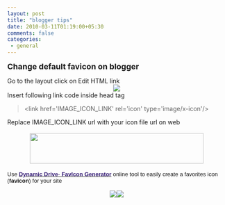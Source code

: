```yaml
---
layout: post
title: "blogger tips"
date: 2010-03-11T01:19:00+05:30
comments: false
categories:
 - general
---
```


<b><span class="Apple-style-span" style="font-size: large;">Change default favicon on blogger</span></b><br /><div class="separator" style="clear: both; text-align: left;">Go to the layout click on Edit HTML link<br /></div><div class="separator" style="clear: both; text-align: center;"><a href="http://lh4.ggpht.com/_WmOmsgqsanw/S5frfs8mKuI/AAAAAAAAAGs/flm5FFFGAxg/dashboard.jpg" imageanchor="1" style="margin-left: 1em; margin-right: 1em;"><img border="0" src="http://lh4.ggpht.com/_WmOmsgqsanw/S5frfs8mKuI/AAAAAAAAAGs/flm5FFFGAxg/dashboard.jpg" /></a></div><div class="separator" style="clear: both; text-align: left;"><a href="http://lh4.ggpht.com/_WmOmsgqsanw/S5frfs8mKuI/AAAAAAAAAGs/flm5FFFGAxg/dashboard.jpg" imageanchor="1" style="margin-left: 1em; margin-right: 1em;"></a></div><div class="separator" style="clear: both; text-align: left;">Insert following link code inside head tag</div><blockquote>&lt;link href='IMAGE_ICON_LINK' rel='icon' type='image/x-icon'/&gt;</blockquote>Replace&nbsp;IMAGE_ICON_LINK url with your icon file url on web<br /><br /><div class="separator" style="clear: both; text-align: center;"><a href="http://lh4.ggpht.com/_WmOmsgqsanw/S5fssi1aLcI/AAAAAAAAAG0/uIyPHdVVED4/favicon.jpg" imageanchor="1" style="display: inline !important; margin-left: 1em; margin-right: 1em;"><img border="0" height="70" src="http://lh4.ggpht.com/_WmOmsgqsanw/S5fssi1aLcI/AAAAAAAAAG0/uIyPHdVVED4/favicon.jpg" width="400" /></a></div><br /><div style="text-align: left;"><span class="Apple-style-span" style="font-family: arial, sans-serif; font-size: small;">Use&nbsp;<a class="l" href="http://tools.dynamicdrive.com/favicon/" onmousedown="return clk(this.href,'','','res','1','&amp;sig2=jqF0S1VsF0XMf7hsfg0bPw','0CAYQFjAA')"><em style="font-style: normal; font-weight: bold;"><span class="Apple-style-span" style="color: #351c75;">Dynamic Drive</span></em><span class="Apple-style-span" style="color: #351c75;">-&nbsp;</span><em style="font-style: normal; font-weight: bold;"><span class="Apple-style-span" style="color: #351c75;">FavIcon Generator</span></em></a>&nbsp;online tool to easily create a favorites icon (<em style="font-style: normal; font-weight: bold;">favicon</em>) for your site</span></div><div style="text-align: left;"><span class="Apple-style-span" style="font-family: arial, sans-serif; font-size: small;"><br /></span></div><div class="separator" style="clear: both; text-align: center;"><img border="0" src="http://tools.dynamicdrive.com/favicon/indexalt.php?demo=toolbar&amp;img=14f6c409d655c92ad136ca89a28de19f_16&amp;x=52&amp;y=5" /><img border="0" src="http://tools.dynamicdrive.com/favicon/export/faviconlogo1.jpg" /></div><div style="text-align: center;"><br /></div><br />
